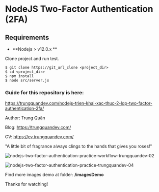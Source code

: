 # NodeJS Two-Factor Authentication (2FA)

## Requirements

* **Nodejs > v12.0.x **

Clone project and run test.

```
$ git clone https://git_url_clone <project_dir>
$ cd <project_dir>
$ npm install
$ node src/server.js
```

### Guide for this repository is here:

https://trungquandev.com/nodejs-trien-khai-xac-thuc-2-lop-two-factor-authentication-2fa/

Author: Trung Quân

Blog: https://trungquandev.com/

CV: https://cv.trungquandev.com/

"A little bit of fragrance always clings to the hands that gives you roses!"

![nodejs-two-factor-authentication-practice-workflow-trungquandev-02](https://github.com/trungquan17/nodejs-two-factor-authentication-2fa/tree/master/imagesDemo/nodejs-two-factor-authentication-practice-workflow-trungquandev-02.jpg?raw=true)

![nodejs-two-factor-authentication-practice-trungquandev-04](https://github.com/trungquan17/nodejs-two-factor-authentication-2fa/tree/master/imagesDemo/nodejs-two-factor-authentication-practice-trungquandev-04.png?raw=true)

Find more images demo at folder: **/imagesDemo**

Thanks for watching!
